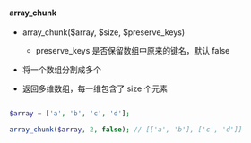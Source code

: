 
#### array_chunk

- array_chunk($array, $size, $preserve_keys)
    - preserve_keys 是否保留数组中原来的键名，默认 false

- 将一个数组分割成多个
- 返回多维数组，每一维包含了 size 个元素

```php

$array = ['a', 'b', 'c', 'd'];

array_chunk($array, 2, false); // [['a', 'b'], ['c', 'd']]

```
